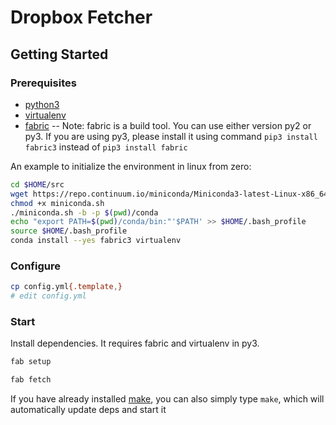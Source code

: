 # Dropbox Fetcher

## Getting Started

### Prerequisites

+ [python3](https://www.python.org/download/releases/3.0/)
+ [virtualenv](https://virtualenv.pypa.io/en/stable/)
+ [fabric](http://www.fabfile.org/) -- Note: fabric is a build tool. You can use either version py2 or py3. If you are using py3, please install it using command `pip3 install fabric3` instead of `pip3 install fabric`

An example to initialize the environment in linux from zero:

```bash
cd $HOME/src
wget https://repo.continuum.io/miniconda/Miniconda3-latest-Linux-x86_64.sh -O miniconda.sh
chmod +x miniconda.sh
./miniconda.sh -b -p $(pwd)/conda
echo "export PATH=$(pwd)/conda/bin:"'$PATH' >> $HOME/.bash_profile
source $HOME/.bash_profile
conda install --yes fabric3 virtualenv
```



### Configure

```bash
cp config.yml{.template,}
# edit config.yml 
```

### Start

Install dependencies. It requires fabric and virtualenv in py3.


```bash
fab setup
```

```bash
fab fetch
```

If you have already installed [make](https://www.gnu.org/software/make/), you can also simply type `make`, which will automatically update deps and start it 

